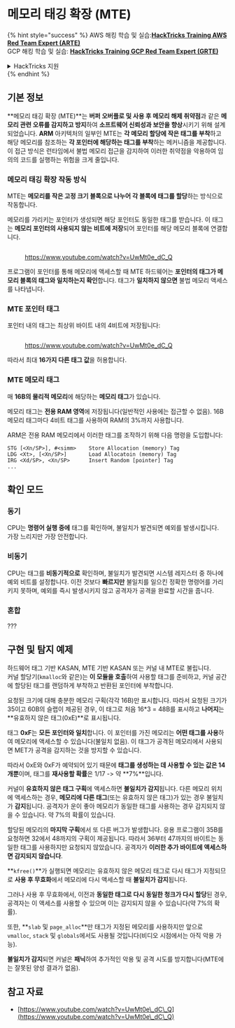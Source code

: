 # 메모리 태깅 확장 (MTE)

{% hint style="success" %}
AWS 해킹 학습 및 실습:<img src="/.gitbook/assets/arte.png" alt="" data-size="line">[**HackTricks Training AWS Red Team Expert (ARTE)**](https://training.hacktricks.xyz/courses/arte)<img src="/.gitbook/assets/arte.png" alt="" data-size="line">\
GCP 해킹 학습 및 실습: <img src="/.gitbook/assets/grte.png" alt="" data-size="line">[**HackTricks Training GCP Red Team Expert (GRTE)**<img src="/.gitbook/assets/grte.png" alt="" data-size="line">](https://training.hacktricks.xyz/courses/grte)

<details>

<summary>HackTricks 지원</summary>

* [**구독 요금제**](https://github.com/sponsors/carlospolop)를 확인하세요!
* 💬 [**디스코드 그룹**](https://discord.gg/hRep4RUj7f) 또는 [**텔레그램 그룹**](https://t.me/peass)에 **가입**하거나 **트위터** 🐦 [**@hacktricks\_live**](https://twitter.com/hacktricks\_live)**를 팔로우**하세요.
* [**HackTricks**](https://github.com/carlospolop/hacktricks) 및 [**HackTricks Cloud**](https://github.com/carlospolop/hacktricks-cloud) 깃허브 저장소에 PR을 제출하여 해킹 요령을 공유하세요.

</details>
{% endhint %}

## 기본 정보

**메모리 태깅 확장 (MTE)**는 **버퍼 오버플로 및 사용 후 메모리 해제 취약점**과 같은 **메모리 관련 오류를 감지하고 방지**하여 **소프트웨어 신뢰성과 보안을 향상**시키기 위해 설계되었습니다. **ARM** 아키텍처의 일부인 MTE는 **각 메모리 할당에 작은 태그를 부착**하고 해당 메모리를 참조하는 **각 포인터에 해당하는 태그를 부착**하는 메커니즘을 제공합니다. 이 접근 방식은 런타임에서 불법 메모리 접근을 감지하여 이러한 취약점을 악용하여 임의의 코드를 실행하는 위험을 크게 줄입니다.

### **메모리 태깅 확장 작동 방식**

MTE는 **메모리를 작은 고정 크기 블록으로 나누어 각 블록에 태그를 할당**하는 방식으로 작동합니다.&#x20;

메모리를 가리키는 포인터가 생성되면 해당 포인터도 동일한 태그를 받습니다. 이 태그는 **메모리 포인터의 사용되지 않는 비트에 저장**되어 포인터를 해당 메모리 블록에 연결합니다.

<figure><img src="../../.gitbook/assets/image (1202).png" alt=""><figcaption><p><a href="https://www.youtube.com/watch?v=UwMt0e_dC_Q">https://www.youtube.com/watch?v=UwMt0e_dC_Q</a></p></figcaption></figure>

프로그램이 포인터를 통해 메모리에 액세스할 때 MTE 하드웨어는 **포인터의 태그가 메모리 블록의 태그와 일치하는지 확인**합니다. 태그가 **일치하지 않으면** 불법 메모리 액세스를 나타냅니다.

### MTE 포인터 태그

포인터 내의 태그는 최상위 바이트 내의 4비트에 저장됩니다:

<figure><img src="../../.gitbook/assets/image (1203).png" alt=""><figcaption><p><a href="https://www.youtube.com/watch?v=UwMt0e_dC_Q">https://www.youtube.com/watch?v=UwMt0e_dC_Q</a></p></figcaption></figure>

따라서 최대 **16가지 다른 태그 값**을 허용합니다.

### MTE 메모리 태그

매 **16B의 물리적 메모리**에 해당하는 **메모리 태그**가 있습니다.

메모리 태그는 **전용 RAM 영역**에 저장됩니다(일반적인 사용에는 접근할 수 없음). 16B 메모리 태그마다 4비트 태그를 사용하여 RAM의 3%까지 사용합니다.

ARM은 전용 RAM 메모리에서 이러한 태그를 조작하기 위해 다음 명령을 도입합니다:
```
STG [<Xn/SP>], #<simm>    Store Allocation (memory) Tag
LDG <Xt>, [<Xn/SP>]       Load Allocatoin (memory) Tag
IRG <Xd/SP>, <Xn/SP>      Insert Random [pointer] Tag
...
```
## 확인 모드

### 동기

CPU는 **명령어 실행 중에** 태그를 확인하며, 불일치가 발견되면 예외를 발생시킵니다.\
가장 느리지만 가장 안전합니다.

### 비동기

CPU는 태그를 **비동기적으로** 확인하며, 불일치가 발견되면 시스템 레지스터 중 하나에 예외 비트를 설정합니다. 이전 것보다 **빠르지만** 불일치를 일으킨 정확한 명령어를 가리키지 못하며, 예외를 즉시 발생시키지 않고 공격자가 공격을 완료할 시간을 줍니다.

### 혼합

???

## 구현 및 탐지 예제

하드웨어 태그 기반 KASAN, MTE 기반 KASAN 또는 커널 내 MTE로 불립니다.\
커널 할당기(`kmalloc`와 같은)는 **이 모듈을 호출**하여 사용할 태그를 준비하고, 커널 공간에 할당된 태그를 랜덤하게 부착하고 반환된 포인터에 부착합니다.

요청된 크기에 대해 충분한 메모리 구획(각각 16B)만 표시합니다. 따라서 요청된 크기가 35이고 60B의 슬랩이 제공된 경우, 이 태그로 처음 16\*3 = 48B를 표시하고 **나머지**는 **유효하지 않은 태그(0xE)**로 표시됩니다.

태그 **0xF**는 **모든 포인터와 일치**합니다. 이 포인터를 가진 메모리는 **어떤 태그를 사용**하여 메모리에 액세스할 수 있습니다(불일치 없음). 이 태그가 공격된 메모리에서 사용되면 MET가 공격을 감지하는 것을 방지할 수 있습니다.

따라서 0xE와 0xF가 예약되어 있기 때문에 **태그를 생성하는 데 사용할 수 있는 값은 14개뿐**이며, 태그를 **재사용할 확률**은 1/17 -> 약 **7%**입니다.

커널이 **유효하지 않은 태그 구획**에 액세스하면 **불일치가 감지**됩니다. 다른 메모리 위치에 액세스하는 경우, **메모리에 다른 태그**(또는 유효하지 않은 태그)가 있는 경우 불일치가 **감지**됩니다. 공격자가 운이 좋아 메모리가 동일한 태그를 사용하는 경우 감지되지 않을 수 있습니다. 약 7%의 확률이 있습니다.

할당된 메모리의 **마지막 구획**에서 또 다른 버그가 발생합니다. 응용 프로그램이 35B를 요청하면 32에서 48까지의 구획이 제공됩니다. 따라서 36부터 47까지의 바이트는 동일한 태그를 사용하지만 요청되지 않았습니다. 공격자가 **이러한 추가 바이트에 액세스하면 감지되지 않습니다**.

**`kfree()`**가 실행되면 메모리는 유효하지 않은 메모리 태그로 다시 태그가 지정되므로 **사용 후 무효화**에서 메모리에 다시 액세스할 때 **불일치가 감지**됩니다.

그러나 사용 후 무효화에서, 이전과 **동일한 태그로 다시 동일한 청크가 다시 할당**된 경우, 공격자는 이 액세스를 사용할 수 있으며 이는 감지되지 않을 수 있습니다(약 7%의 확률).

또한, **`slab` 및 `page_alloc`**만 태그가 지정된 메모리를 사용하지만 앞으로 `vmalloc`, `stack` 및 `globals`에서도 사용될 것입니다(비디오 시점에서는 아직 악용 가능).

**불일치가 감지**되면 커널은 **패닉**하여 추가적인 악용 및 공격 시도를 방지합니다(MTE에는 잘못된 양성 결과가 없음).

## 참고 자료

* [https://www.youtube.com/watch?v=UwMt0e\_dC\_Q](https://www.youtube.com/watch?v=UwMt0e\_dC\_Q)
